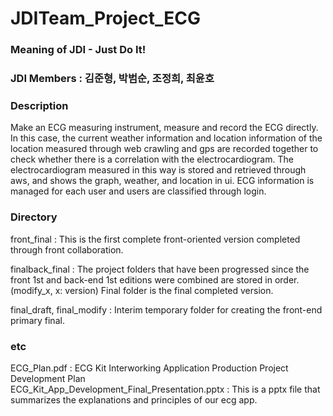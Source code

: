 # JDITeam_Project_ECG 
### Meaning of JDI - Just Do It!
### JDI Members : 김준형, 박범순, 조정희, 최윤호

### Description  

Make an ECG measuring instrument, measure and record the ECG directly. In this case, the current weather information and location information of the location measured through web crawling and gps are recorded together to check whether there is a correlation with the electrocardiogram. The electrocardiogram measured in this way is stored and retrieved through aws, and shows the graph, weather, and location in ui. ECG information is managed for each user and users are classified through login.  


### Directory  

front_final : This is the first complete front-oriented version completed through front collaboration.  

finalback_final : The project folders that have been progressed since the front 1st and back-end 1st editions were combined are stored in order. (modify_x, x: version) Final folder is the final completed version.  

final_draft, final_modify : Interim temporary folder for creating the front-end primary final.

  

### etc  

ECG_Plan.pdf : ECG Kit Interworking Application Production Project Development Plan  
ECG_Kit_App_Development_Final_Presentation.pptx : This is a pptx file that summarizes the explanations and principles of our ecg app.
